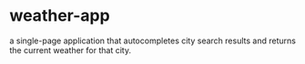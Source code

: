 # weather-app

a single-page application that autocompletes city search results and returns the current weather for that city.
